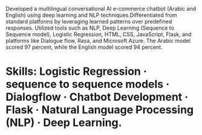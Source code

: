 Developed a multilingual conversational AI e-commerce chatbot (Arabic and English) using deep learning and NLP techniques.Differentiated from standard platforms by leveraging learned patterns over predefined responses.
Utilized tools such as NLP, Deep Learning (Sequence to Sequence model), Logistic Regression, HTML, CSS, JavaScript, Flask, and platforms like Dialogue flow, Rasa, and Microsoft Azure. The Arabic model scored 97 percent, while the English
model scored 94 percent.
# Skills: Logistic Regression · sequence to sequence models · Dialogflow · Chatbot Development · Flask · Natural Language Processing (NLP) · Deep Learning.
